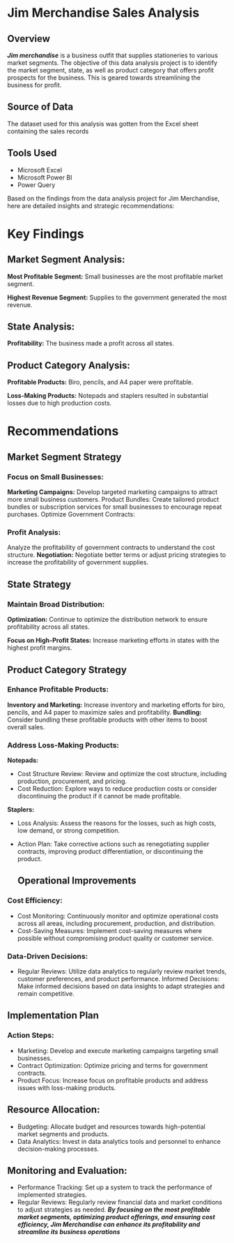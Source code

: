 # Jim Merchandise Sales Analysis

## Overview
**_Jim merchandise_** is a business outfit that supplies stationeries to various market segments. The objective of this data analysis project is to identify the market segment, state, as well as product category that offers profit prospects for the business. This is geared towards streamlining the business for profit.

## Source of Data
The dataset used for this analysis was gotten from the Excel sheet containing the sales records

## Tools Used
- Microsoft Excel
- Microsoft Power BI
- Power Query
 
Based on the findings from the data analysis project for Jim Merchandise, here are detailed insights and strategic recommendations:

# Key Findings
## Market Segment Analysis:

**Most Profitable Segment:** Small businesses are the most profitable market segment.

**Highest Revenue Segment:** Supplies to the government generated the most revenue.

## State Analysis:

**Profitability:** The business made a profit across all states.

## Product Category Analysis:

**Profitable Products:** Biro, pencils, and A4 paper were profitable.  

**Loss-Making Products:** Notepads and staplers resulted in substantial losses due to high production costs.

# Recommendations

## Market Segment Strategy

### Focus on Small Businesses:

**Marketing Campaigns:** Develop targeted marketing campaigns to attract more small business customers.
Product Bundles: Create tailored product bundles or subscription services for small businesses to encourage repeat purchases.
Optimize Government Contracts:

### Profit Analysis:
Analyze the profitability of government contracts to understand the cost structure.
**Negotiation:** Negotiate better terms or adjust pricing strategies to increase the profitability of government supplies.

## State Strategy

### Maintain Broad Distribution:

**Optimization:** Continue to optimize the distribution network to ensure profitability across all states.

**Focus on High-Profit States:** Increase marketing efforts in states with the highest profit margins.

## Product Category Strategy

### Enhance Profitable Products:

**Inventory and Marketing:** Increase inventory and marketing efforts for biro, pencils, and A4 paper to maximize sales and profitability.
**Bundling:** Consider bundling these profitable products with other items to boost overall sales.

### Address Loss-Making Products:

**Notepads:**

- Cost Structure Review: Review and optimize the cost structure, including production, procurement, and pricing.
- Cost Reduction: Explore ways to reduce production costs or consider discontinuing the product if it cannot be made profitable.

**Staplers:**
- Loss Analysis: Assess the reasons for the losses, such as high costs, low demand, or strong competition.
- Action Plan: Take corrective actions such as renegotiating supplier contracts, improving product differentiation, or discontinuing the product.

  ## Operational Improvements

### Cost Efficiency:

- Cost Monitoring: Continuously monitor and optimize operational costs across all areas, including procurement, production, and distribution.
- Cost-Saving Measures: Implement cost-saving measures where possible without compromising product quality or customer service.

### Data-Driven Decisions:

- Regular Reviews: Utilize data analytics to regularly review market trends, customer preferences, and product performance.
Informed Decisions: Make informed decisions based on data insights to adapt strategies and remain competitive.

## Implementation Plan

### Action Steps:

- Marketing: Develop and execute marketing campaigns targeting small businesses.
- Contract Optimization: Optimize pricing and terms for government contracts.
- Product Focus: Increase focus on profitable products and address issues with loss-making products.

## Resource Allocation:

- Budgeting: Allocate budget and resources towards high-potential market segments and products.
- Data Analytics: Invest in data analytics tools and personnel to enhance decision-making processes.

## Monitoring and Evaluation:

- Performance Tracking: Set up a system to track the performance of implemented strategies.
- Regular Reviews: Regularly review financial data and market conditions to adjust strategies as needed.
_**By focusing on the most profitable market segments, optimizing product offerings, and ensuring cost efficiency, Jim Merchandise can enhance its profitability and streamline its business operations**_ 
